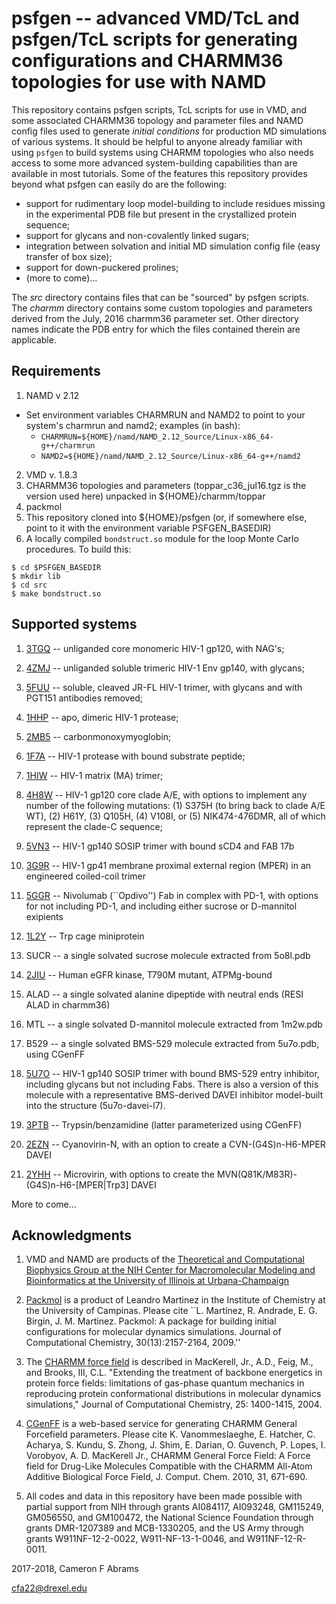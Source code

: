 # psfgen -- advanced VMD/TcL and psfgen/TcL scripts for generating configurations and CHARMM36 topologies for use with NAMD

This repository contains psfgen scripts, TcL scripts for use in VMD, and some associated CHARMM36 topology and parameter files and NAMD config files used to generate _initial conditions_ for production MD simulations of various systems.  It should be helpful to anyone already familiar with using `psfgen` to build systems using CHARMM topologies who also needs access to some more advanced system-building capabilities than are available in most tutorials.  Some of the features this repository provides beyond what psfgen can easily do are the following:

* support for rudimentary loop model-building to include residues missing in the experimental PDB file but present in the crystallized protein sequence;
* support for glycans and non-covalently linked sugars;
* integration between solvation and initial MD simulation config file (easy transfer of box size);
* support for down-puckered prolines;
* (more to come)...

The _src_ directory contains files that can be "sourced" by psfgen scripts.  The _charmm_ directory contains some custom topologies and parameters derived from the July, 2016 charmm36 parameter set.  Other directory names indicate the PDB entry for which the files contained therein are applicable.

## Requirements

1. NAMD v 2.12
  * Set environment variables CHARMRUN and NAMD2 to point to your system's charmrun and namd2; examples (in bash):
     * `CHARMRUN=${HOME}/namd/NAMD_2.12_Source/Linux-x86_64-g++/charmrun`
     * `NAMD2=${HOME}/namd/NAMD_2.12_Source/Linux-x86_64-g++/namd2`
2. VMD v. 1.8.3
3. CHARMM36 topologies and parameters (toppar_c36_jul16.tgz is the version used here) unpacked in ${HOME}/charmm/toppar
4. packmol
5. This repository cloned into ${HOME}/psfgen (or, if somewhere else, point to it with the environment variable PSFGEN_BASEDIR)
6. A locally compiled `bondstruct.so` module for the loop Monte Carlo procedures.  To build this:

```
$ cd $PSFGEN_BASEDIR
$ mkdir lib
$ cd src
$ make bondstruct.so
```

## Supported systems

1. [3TGQ](http://www.rcsb.org/pdb/explore/explore.do?structureId=3tgq) -- unliganded core monomeric HIV-1 gp120, with NAG's;

2. [4ZMJ](http://www.rcsb.org/pdb/explore/explore.do?structureId=4zmj) -- unliganded soluble trimeric HIV-1 Env gp140, with glycans;

3. [5FUU](http://www.rcsb.org/pdb/explore/explore.do?structureId=5fuu) -- soluble, cleaved JR-FL HIV-1 trimer, with glycans and with PGT151 antibodies removed;

4. [1HHP](http://www.rcsb.org/pdb/explore/explore.do?structureID=1hhp) -- apo, dimeric HIV-1 protease;

5. [2MB5](http://www.rcsb.org/pdb/explore/explore.do?structureID=2mb5) -- carbonmonoxymyoglobin;

6. [1F7A](http://www.rcsb.org/pdb/explore/explore.do?structureID=1f7a) -- HIV-1 protease with bound substrate peptide;

7. [1HIW](http://www.rcsb.org/pdb/explore/explore.do?structureID=1hiw) -- HIV-1 matrix (MA) trimer;

8. [4H8W](http://www.rcsb.org/pdb/explore/explore.do?structureID=4h8w) -- HIV-1 gp120 core clade A/E, with options to implement any number of the following mutations: (1) S375H (to bring back to clade A/E WT), (2) H61Y, (3) Q105H, (4) V108I, or (5) NIK474-476DMR, all of which represent the clade-C sequence;

9. [5VN3](http://www.rcsb.org/pdb/explore/explore.do?structureID=5vn3) -- HIV-1 gp140 SOSIP trimer with bound sCD4 and FAB 17b

10. [3G9R](http://www.rcsb/org/pdb/explore/explore.do?structureID=3g9r) -- HIV-1 gp41 membrane proximal external region (MPER) in an engineered coiled-coil trimer  

11. [5GGR](http://www.rcsb.org/pdb/explore/explore.do?structureID=5ggr) -- Nivolumab (``Opdivo'') Fab in complex with PD-1, with options for not including PD-1, and including either sucrose or D-mannitol exipients

12. [1L2Y](http://www.rcsb.org/pdb/explore/explore.do?structureID=1l2y) -- Trp cage miniprotein

13. SUCR -- a single solvated sucrose molecule extracted from 5o8l.pdb

14. [2JIU](http://www.rcsb.org/pdb/explore.do?structureID=2jiu) -- Human eGFR kinase, T790M mutant, ATPMg-bound

15. ALAD -- a single solvated alanine dipeptide with neutral ends (RESI ALAD in charmm36)

16. MTL -- a single solvated D-mannitol molecule extracted from 1m2w.pdb

17. B529 -- a single solvated BMS-529 molecule extracted from 5u7o.pdb, using CGenFF

18. [5U7O](http://www.rcsb.org/pdb/explore/explore.do?structureID=5u7o) -- HIV-1 gp140 SOSIP trimer with bound BMS-529 entry inhibitor, including glycans but not including Fabs.  There is also a version of this molecule with a representative BMS-derived DAVEI inhibitor model-built into the structure (5u7o-davei-l7).

19. [3PTB](http://www.rcsb.org/pdb/explore/explore.do?structureID=3ptb) -- Trypsin/benzamidine (latter parameterized using CGenFF)

20. [2EZN](http://www.rcsb.org/pdb/explore/explore.do?structureID=2ezn) -- Cyanovirin-N, with an option to create a CVN-(G4S)n-H6-MPER DAVEI

21. [2YHH](http://www.rcsb.org/pdb/explore/explore.do?structureID=2yhh) -- Microvirin, with options to create the MVN(Q81K/M83R)-(G4S)n-H6-[MPER|Trp3] DAVEI

More to come...

## Acknowledgments

1. VMD and NAMD are products of the [Theoretical and Computational Biophysics Group at the NIH Center for Macromolecular Modeling and Bioinformatics at the University of Illinois at Urbana-Champaign](http://www.ks.uiuc.edu)

2. [Packmol](https://www.ime.unicamp.br/~martinez/packmol/userguide.shtml) is a product of Leandro Martinez in the Institute of Chemistry at the University of Campinas.  Please cite ``L. Martínez, R. Andrade, E. G. Birgin, J. M. Martínez. Packmol: A package for building initial configurations for molecular dynamics simulations. Journal of Computational Chemistry, 30(13):2157-2164, 2009.'' 

3. The [CHARMM force field](http://mackerell.umaryland.edu/charmm_ff.shtml) is described in MacKerell, Jr., A.D., Feig, M., and Brooks, III, C.L. "Extending the treatment of backbone energetics in protein force fields: limitations of gas-phase quantum mechanics in reproducing protein conformational distributions in molecular dynamics simulations," Journal of Computational Chemistry, 25: 1400-1415, 2004.

4. [CGenFF](https://cgenff.paramchem.org/) is a web-based service for generating CHARMM General Forcefield parameters.  Please cite K. Vanommeslaeghe, E. Hatcher, C. Acharya, S. Kundu, S. Zhong, J. Shim, E. Darian, O. Guvench, P. Lopes, I. Vorobyov, A. D. MacKerell Jr., CHARMM General Force Field: A Force field for Drug-Like Molecules Compatible with the CHARMM All-Atom Additive Biological Force Field, J. Comput. Chem. 2010, 31, 671-690. 

5. All codes and data in this repository have been made possible with partial support from NIH through grants AI084117, AI093248, GM115249, GM056550, and GM100472, the National Science Foundation through grants DMR-1207389 and MCB-1330205, and the US Army through grants W911NF-12-2-0022, W911-NF-13-1-0046, and W911NF-12-R-0011.

2017-2018, Cameron F Abrams

cfa22@drexel.edu

